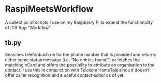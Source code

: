 # RaspiMeetsWorkflow
A collection of scripts I use on my Raspberry Pi to extend the functionality of iOS App "Workflow".

## tb.py
Searches telefonbuch.de for the phone number that is provided and returns either some status message (i.e. "No entries found.") or fetches the matching vCard and offers the possibility to attribute an organisation to the contact. I use this in conjunction with Telekom HomeTalk since it doesn't offer caller recognition and a useful contact editor as of yet.
